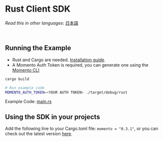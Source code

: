 # Rust Client SDK

_Read this in other languages_: [日本語](README.ja.md)

<br>

## Running the Example

- Rust and Cargo are needed. [Installation guide](https://doc.rust-lang.org/cargo/getting-started/installation.html).
- A Momento Auth Token is required, you can generate one using the [Momento CLI](https://github.com/momentohq/momento-cli)

```bash
cargo build

# Run example code
MOMENTO_AUTH_TOKEN=<YOUR AUTH TOKEN> ./target/debug/rust
```

Example Code: [main.rs](src/main.rs)

## Using the SDK in your projects

Add the following line to your Cargo.toml file: `momento = "0.3.1"`, or you can check out the latest version [here](https://crates.io/crates/momento).
